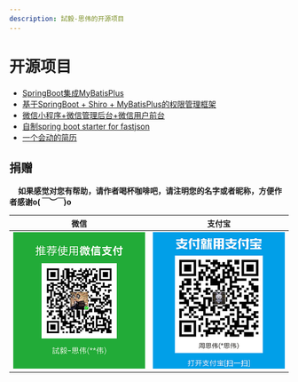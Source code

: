 ```yaml
---
description: 試毅-思伟的开源项目
---
```


# 开源项目


- [SpringBoot集成MyBatisPlus](springboot_mybatisplus.md)
- [基于SpringBoot + Shiro + MyBatisPlus的权限管理框架](bootplus.md)
- [微信小程序+微信管理后台+微信用户前台](hqc_mp.md)
- [自制spring boot starter for fastjson](fastjson-spring-boot-starter.md)
- [一个会动的简历](anires.md)

## 捐赠
&#160;&#160;&#160;&#160;**如果感觉对您有帮助，请作者喝杯咖啡吧，请注明您的名字或者昵称，方便作者感谢o(*￣︶￣*)o**

| 微信 | 支付宝 |
| :---: | :---: |
| ![](/assets/weixin.png) | ![](/assets/alipay.jpeg) |
